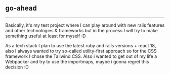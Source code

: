 ## go-ahead

---

Basically, it's my test project where I can play around with new rails features and other technologies & frameworks but in the process I will try to make something useful at least for myself :D

As a tech stack I plan to use the latest ruby and rails versions + react 18, also I always wanted to try so-called utility-first approach so for the CSS framework I chose the Tailwind CSS. Also i wanted to get out of my life a Webpacker and try to use the importmaps, maybe i gonna regret this decision :D
